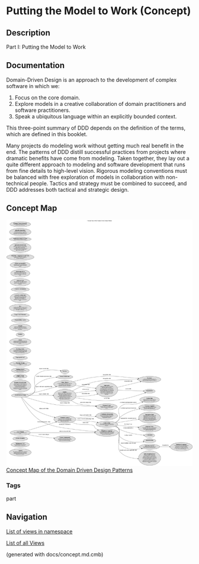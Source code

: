 # Putting the Model to Work (Concept)
## Description
Part I: Putting the Model to Work

## Documentation
Domain-Driven Design is an approach to the development of complex software in which we:

1. Focus on the core domain.
2. Explore models in a creative collaboration of domain practitioners and software practitioners.
3. Speak a ubiquitous language within an explicitly bounded context.

This three-point summary of DDD depends on the definition of the terms, which
are defined in this booklet.

Many projects do modeling work without getting much real benefit in the end.
The patterns of DDD distill successful practices from projects where dramatic
benefits have come from modeling. Taken together, they lay out a quite
different approach to modeling and software development that runs from fine
details to high-level vision. Rigorous modeling conventions must be balanced
with free exploration of models in collaboration with non-technical people.
Tactics and strategy must be combined to succeed, and DDD addresses both
tactical and strategic design.

## Concept Map
![Concept Map of the Domain Driven Design Patterns](../../software-development/domain-driven-design/concept-view.png)
[Concept Map of the Domain Driven Design Patterns](../../software-development/domain-driven-design/concept-view.md)

### Tags
part


## Navigation
[List of views in namespace](./views-in-namespace.md)

[List of all Views](../../views.md)

(generated with docs/concept.md.cmb)

